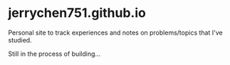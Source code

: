 # jerrychen751.github.io
Personal site to track experiences and notes on problems/topics that I've studied.

Still in the process of building...
